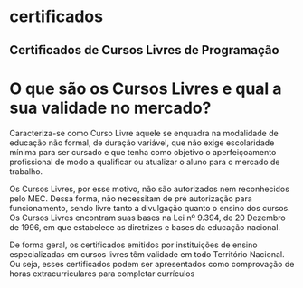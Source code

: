 # certificados

## Certificados de Cursos Livres de Programação

# O que são os Cursos Livres e qual a sua validade no mercado?

<p>Caracteriza-se como Curso Livre aquele se enquadra na modalidade de educação não formal, de duração variável, que não exige escolaridade mínima para ser cursado e que tenha como objetivo o aperfeiçoamento profissional de modo a qualificar ou atualizar o aluno para o mercado de trabalho.

Os Cursos Livres, por esse motivo, não são autorizados nem reconhecidos pelo MEC. Dessa forma, não necessitam de pré autorização para funcionamento, sendo livre tanto a divulgação quanto o ensino dos cursos. Os Cursos Livres  encontram suas bases na Lei nº 9.394, de 20 Dezembro de 1996, em que estabelece as diretrizes e bases da educação nacional.

De forma geral, os certificados emitidos por instituições de ensino especializadas em cursos livres têm validade em todo Território Nacional. Ou seja, esses certificados podem ser apresentados como comprovação de horas extracurriculares para completar currículos</p>
